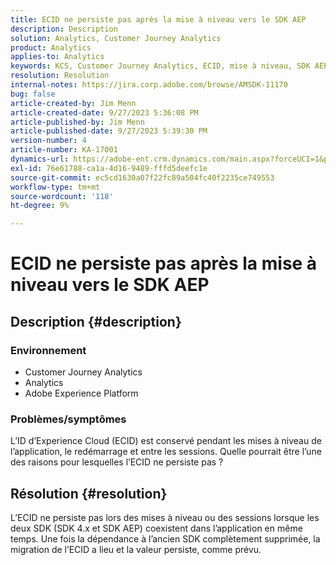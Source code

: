 ```yaml
---
title: ECID ne persiste pas après la mise à niveau vers le SDK AEP
description: Description
solution: Analytics, Customer Journey Analytics
product: Analytics
applies-to: Analytics
keywords: KCS, Customer Journey Analytics, ECID, mise à niveau, SDK AEP, Adobe Experience Platform, ID Experience Cloud
resolution: Resolution
internal-notes: https://jira.corp.adobe.com/browse/AMSDK-11170
bug: false
article-created-by: Jim Menn
article-created-date: 9/27/2023 5:36:08 PM
article-published-by: Jim Menn
article-published-date: 9/27/2023 5:39:30 PM
version-number: 4
article-number: KA-17001
dynamics-url: https://adobe-ent.crm.dynamics.com/main.aspx?forceUCI=1&pagetype=entityrecord&etn=knowledgearticle&id=e48bd550-5c5d-ee11-be6f-6045bd006268
exl-id: 76e61788-ca1a-4d16-9489-fffd5deefc1e
source-git-commit: ec5cd1630a07f22fc89a504fc40f2235ce749553
workflow-type: tm+mt
source-wordcount: '118'
ht-degree: 9%

---
```


# ECID ne persiste pas après la mise à niveau vers le SDK AEP

## Description {#description}


### <b>Environnement</b>

- Customer Journey Analytics
- Analytics
- Adobe Experience Platform




### <b>Problèmes/symptômes</b>

L’ID d’Experience Cloud (ECID) est conservé pendant les mises à niveau de l’application, le redémarrage et entre les sessions. Quelle pourrait être l’une des raisons pour lesquelles l’ECID ne persiste pas ?


## Résolution {#resolution}


L’ECID ne persiste pas lors des mises à niveau ou des sessions lorsque les deux SDK (SDK 4.x et SDK AEP) coexistent dans l’application en même temps. Une fois la dépendance à l’ancien SDK complètement supprimée, la migration de l’ECID a lieu et la valeur persiste, comme prévu.
